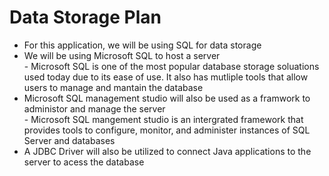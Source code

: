 # Data Storage Plan 

- For this application, we will be using SQL for data storage  
- We will be using Microsoft SQL to host a server  
      - Microsoft SQL is one of the most popular database storage soluations used today due to its ease of use. It also has mutliple tools that allow users to manage and mantain the database  
- Microsoft SQL management studio will also be used as a framwork to administor and manage the server  
      - Microsoft SQL mangement studio is an intergrated framework that provides tools to configure, monitor, and administer instances of SQL Server and databases  
- A JDBC Driver will also be utilized to connect Java applications to the server to acess the database
